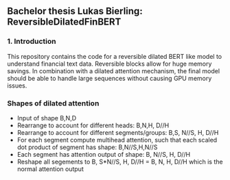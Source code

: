 ## Bachelor thesis Lukas Bierling: ReversibleDilatedFinBERT

### 1. Introduction
This repository contains the code for a reversible dilated BERT like model to understand financial text data.
Reversible blocks allow for huge memory savings. In combination with a dilated attention mechanism, the final model should be able to handle large sequences without causing GPU memory issues.


### Shapes of dilated attention
- Input of shape B,N,D
- Rearrange to account for different heads: B,N,H, D//H
- Rearrange to account for different segments/groups: B,S, N//S, H, D//H
- For each segment compute multihead attention, such that each scaled dot product of segment has shape: B,N//S,H,N//S
- Each segment has attention output of shape: B, N//S, H, D//H
- Reshape all segements to B, S*N//S, H, D//H = B, N, H, D//H which is the normal attention output
